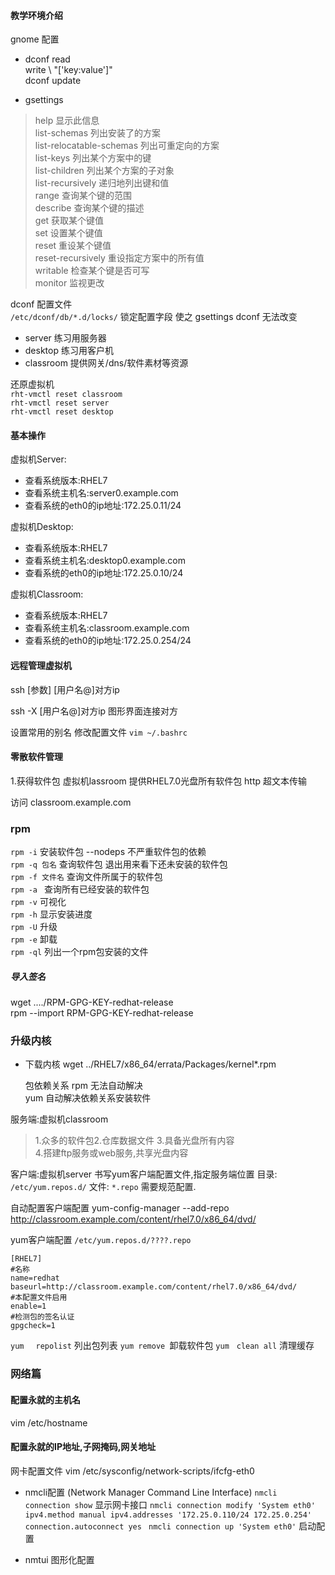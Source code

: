 #### 教学环境介绍

gnome 配置  
- dconf read  
      write \  "['key:value']"  
      dconf update  

- gsettings  
>    help                      显示此信息  
    list-schemas              列出安装了的方案  
    list-relocatable-schemas  列出可重定向的方案  
    list-keys                 列出某个方案中的键  
    list-children             列出某个方案的子对象  
    list-recursively          递归地列出键和值  
    range                     查询某个键的范围  
    describe                  查询某个键的描述  
    get                       获取某个键值  
    set                       设置某个键值  
    reset                     重设某个键值  
    reset-recursively         重设指定方案中的所有值  
    writable                  检查某个键是否可写  
    monitor                   监视更改  

dconf 配置文件  
`/etc/dconf/db/*.d/locks/` 锁定配置字段 使之 gsettings dconf 无法改变


- server 练习用服务器
- desktop 练习用客户机
- classroom 提供网关/dns/软件素材等资源

还原虚拟机  
    `rht-vmctl reset classroom`  
    `rht-vmctl reset server`  
    `rht-vmctl reset desktop`  


#### 基本操作
虚拟机Server:
  - 查看系统版本:RHEL7
  - 查看系统主机名:server0.example.com
  - 查看系统的eth0的ip地址:172.25.0.11/24

虚拟机Desktop:
  - 查看系统版本:RHEL7
  - 查看系统主机名:desktop0.example.com
  - 查看系统的eth0的ip地址:172.25.0.10/24

虚拟机Classroom:
  - 查看系统版本:RHEL7
  - 查看系统主机名:classroom.example.com
  - 查看系统的eth0的ip地址:172.25.0.254/24


#### 远程管理虚拟机
ssh [参数] [用户名@]对方ip

ssh -X  [用户名@]对方ip  图形界面连接对方

设置常用的别名
修改配置文件
`vim ~/.bashrc`

#### 零散软件管理
1.获得软件包
虚拟机lassroom 提供RHEL7.0光盘所有软件包
http 超文本传输

访问
classroom.example.com

### rpm
`rpm -i` 安装软件包 --nodeps 不严重软件包的依赖  
`rpm -q 包名` 查询软件包 退出用来看下还未安装的软件包  
`rpm -f 文件名` 查询文件所属于的软件包  
`rpm -a ` 查询所有已经安装的软件包  
`rpm -v` 可视化  
`rpm -h` 显示安装进度  
`rpm -U` 升级  
`rpm -e` 卸载  
`rpm -ql` 列出一个rpm包安装的文件  

##### 导入签名  
wget ..../RPM-GPG-KEY-redhat-release  
rpm --import RPM-GPG-KEY-redhat-release


### 升级内核
+ 下载内核
  wget ../RHEL7/x86_64/errata/Packages/kernel*.rpm

  包依赖关系 rpm 无法自动解决  
  yum 自动解决依赖关系安装软件

服务端:虚拟机classroom
>1.众多的软件包2.仓库数据文件 3.具备光盘所有内容  
4.搭建ftp服务或web服务,共享光盘内容

客户端:虚拟机server
书写yum客户端配置文件,指定服务端位置
目录: `/etc/yum.repos.d/`
文件: `*.repo`
需要规范配置.

自动配置客户端配置
yum-config-manager --add-repo http://classroom.example.com/content/rhel7.0/x86_64/dvd/


yum客户端配置
`/etc/yum.repos.d/????.repo`
```
[RHEL7]
#名称
name=redhat
baseurl=http://classroom.example.com/content/rhel7.0/x86_64/dvd/
#本配置文件启用
enable=1
#检测包的签名认证
gpgcheck=1
```


`yum　 repolist` 列出包列表
`yum remove `卸载软件包
`yum　clean all` 清理缓存



### 网络篇
#### 配置永就的主机名
vim /etc/hostname
#### 配置永就的IP地址,子网掩码,网关地址
网卡配置文件
vim /etc/sysconfig/network-scripts/ifcfg-eth0
  - nmcli配置 (Network Manager Command Line Interface)
    `nmcli connection show` 显示网卡接口
    `nmcli connection modify 'System eth0' ipv4.method manual ipv4.addresses '172.25.0.110/24 172.25.0.254' connection.autoconnect yes `
    `nmcli connection up 'System eth0'` 启动配置

  - nmtui 图形化配置
